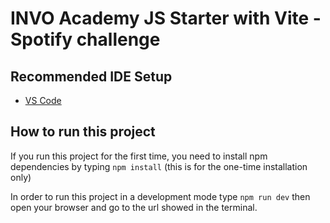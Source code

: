 # INVO Academy JS Starter with Vite - Spotify challenge

## Recommended IDE Setup

- [VS Code](https://code.visualstudio.com/)

## How to run this project

If you run this project for the first time, you need to install npm dependencies by typing
```npm install``` (this is for the one-time installation only)

In order to run this project in a development mode type
```npm run dev```
then open your browser and go to the url showed in the terminal.
